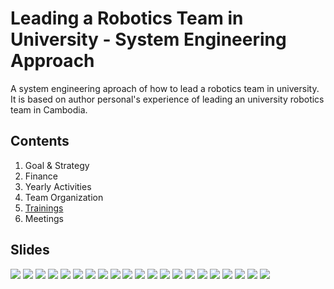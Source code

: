 # Leading a Robotics Team in University - System Engineering Approach
A system engineering aproach of how to lead a robotics team in university. 
It is based on author personal's experience of leading an university robotics team in Cambodia.


## Contents
1. Goal & Strategy
2. Finance
3. Yearly Activities
4. Team Organization
5. [Trainings](https://github.com/MorokotSakal/robotics-se/tree/main/Trainings)
6. Meetings

## Slides
![](./img/slide_1.png)
![](./img/slide_2.png)
![](./img/slide_3.png)
![](./img/slide_4.png)
![](./img/slide_5.png)
![](./img/slide_6.png)
![](./img/slide_7.png)
![](./img/slide_8.png)
![](./img/slide_9.png)
![](./img/slide_10.png)
![](./img/slide_11.png)
![](./img/slide_12.png)
![](./img/slide_13.png)
![](./img/slide_14.png)
![](./img/slide_15.png)
![](./img/slide_16.png)
![](./img/slide_17.png)
![](./img/slide_18.png)
![](./img/slide_19.png)
![](./img/slide_20.png)
![](./img/slide_21.png)